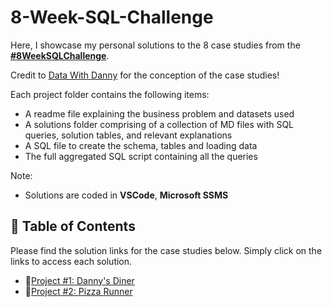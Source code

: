 # 8-Week-SQL-Challenge

Here, I showcase my personal solutions to the 8 case studies from the **[#8WeekSQLChallenge](https://8weeksqlchallenge.com)**. 

Credit to [Data With Danny](https://www.linkedin.com/company/datawithdanny/) for the conception of the case studies!

Each project folder contains the following items:

- A readme file explaining the business problem and datasets used
- A solutions folder comprising of a collection of MD files with SQL queries, solution tables, and relevant explanations
- A SQL file to create the schema, tables and loading data
- The full aggregated SQL script containing all the queries 

Note:

- Solutions are coded in **VSCode**, **Microsoft SSMS**

## :memo: Table of Contents

Please find the solution links for the case studies below. Simply click on the links to access each solution.

- 🍜[Project #1: Danny's Diner](https://github.com/tseyongg/Tse_Yong_SQL_Projects/tree/main/Project%20%231%20-%20Danny's%20Diner)
- 🍕[Project #2: Pizza Runner](https://github.com/tseyongg/Tse_Yong_SQL_Projects/tree/main/Project%20%232%20-%20Pizza%20Runner)